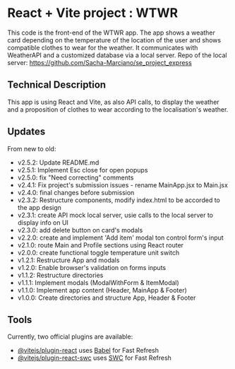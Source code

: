 # React + Vite project : WTWR

This code is the front-end of the WTWR app. The app shows a weather card depending on the temperature of the location of the user and shows compatible clothes to wear for the weather.
It communicates with WeatherAPI and a customized database via a local server.
Repo of the local server: https://github.com/Sacha-Marciano/se_project_express

## Technical Description

This app is using React and Vite, as also API calls, to display the weather and a proposition of clothes to wear according to the localisation's weather.

## Updates

From new to old:

- v2.5.2: Update README.md
- v2.5.1: Implement Esc close for open popups
- v2.5.0: fix "Need correcting" comments
- v2.4.1: Fix project's submission issues - rename MainApp.jsx to Main.jsx
- v2.4.0: final changes before submission
- v2.3.2: Restructure components, modify index.html to be accorded to the app design
- v2.3.1: create API mock local server, usie calls to the local server to display info on UI
- v2.3.0: add delete button on card's modals
- v2.2.0: create and implement 'Add item' modal ton control form's input
- v2.1.0: route Main and Profile sections using React router
- v2.0.0: create functional toggle temperature unit switch
- v1.2.1: Restructure App and modals
- v1.2.0: Enable browser's validation on forms inputs
- v1.1.2: Restructure directories
- v1.1.1: Implement modals (ModalWithForm & ItemModal)
- v1.1.0: Implement app content (Header, MainApp & Footer)
- v1.0.0: Create directories and structure App, Header & Footer

## Tools

Currently, two official plugins are available:

- [@vitejs/plugin-react](https://github.com/vitejs/vite-plugin-react/blob/main/packages/plugin-react/README.md) uses [Babel](https://babeljs.io/) for Fast Refresh
- [@vitejs/plugin-react-swc](https://github.com/vitejs/vite-plugin-react-swc) uses [SWC](https://swc.rs/) for Fast Refresh
